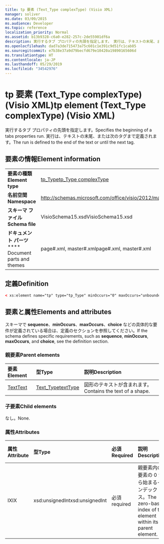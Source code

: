```yaml
---
title: tp 要素 (Text_Type complexType) (Visio XML)
manager: soliver
ms.date: 03/09/2015
ms.audience: Developer
ms.topic: reference
localization_priority: Normal
ms.assetid: b13b9328-c6a0-e282-257c-2de55901df6a
description: 実行するタブ プロパティの先頭を指定します。 実行は、テキストの末尾、または次のタグまで定義されます。
ms.openlocfilehash: dad7a3de715473a75c601c1e391c9d51fc1cab85
ms.sourcegitcommit: e7b38e37a9d79becfd679e10420a19890165606d
ms.translationtype: HT
ms.contentlocale: ja-JP
ms.lasthandoff: 05/29/2019
ms.locfileid: "34542976"
---
```

# <a name="tp-element-texttype-complextype-visio-xml"></a><span data-ttu-id="37fc4-104">tp 要素 (Text_Type complexType) (Visio XML)</span><span class="sxs-lookup"><span data-stu-id="37fc4-104">tp element (Text_Type complexType) (Visio XML)</span></span>

<span data-ttu-id="37fc4-105">実行するタブ プロパティの先頭を指定します。</span><span class="sxs-lookup"><span data-stu-id="37fc4-105">Specifies the beginning of a tabs properties run.</span></span> <span data-ttu-id="37fc4-106">実行は、テキストの末尾、または次のタグまで定義されます。</span><span class="sxs-lookup"><span data-stu-id="37fc4-106">The run is defined to the end of the text or until the next tag.</span></span>
  
## <a name="element-information"></a><span data-ttu-id="37fc4-107">要素の情報</span><span class="sxs-lookup"><span data-stu-id="37fc4-107">Element information</span></span>

|||
|:-----|:-----|
|<span data-ttu-id="37fc4-108">**要素の種類**</span><span class="sxs-lookup"><span data-stu-id="37fc4-108">**Element type**</span></span> <br/> |[<span data-ttu-id="37fc4-109">tp_Type</span><span class="sxs-lookup"><span data-stu-id="37fc4-109">tp_Type complexType</span></span>](tp_type-complextypevisio-xml.md) <br/> |
|<span data-ttu-id="37fc4-110">**名前空間**</span><span class="sxs-lookup"><span data-stu-id="37fc4-110">**Namespace**</span></span> <br/> |http://schemas.microsoft.com/office/visio/2012/main  <br/> |
|<span data-ttu-id="37fc4-111">**スキーマ ファイル**</span><span class="sxs-lookup"><span data-stu-id="37fc4-111">**Schema file**</span></span> <br/> |<span data-ttu-id="37fc4-112">VisioSchema15.xsd</span><span class="sxs-lookup"><span data-stu-id="37fc4-112">VisioSchema15.xsd</span></span>  <br/> |
|<span data-ttu-id="37fc4-113">**ドキュメント パーツ**</span><span class="sxs-lookup"><span data-stu-id="37fc4-113">\*\*\*\* Document parts and themes</span></span> <br/> |<span data-ttu-id="37fc4-114">page#.xml, master#.xml</span><span class="sxs-lookup"><span data-stu-id="37fc4-114">page#.xml, master#.xml</span></span>  <br/> |
   
## <a name="definition"></a><span data-ttu-id="37fc4-115">定義</span><span class="sxs-lookup"><span data-stu-id="37fc4-115">Definition</span></span>

```XML
< xs:element name="tp" type="tp_Type" minOccurs="0" maxOccurs="unbounded" ></xs:element >
```

## <a name="elements-and-attributes"></a><span data-ttu-id="37fc4-116">要素と属性</span><span class="sxs-lookup"><span data-stu-id="37fc4-116">Elements and attributes</span></span>

<span data-ttu-id="37fc4-117">スキーマで **sequence**、**minOccurs**、**maxOccurs**、**choice** などの具体的な要件が定義されている場合は、定義のセクションを参照してください。</span><span class="sxs-lookup"><span data-stu-id="37fc4-117">If the schema defines specific requirements, such as **sequence**, **minOccurs**,
    **maxOccurs**, and
    **choice**, see the definition section.</span></span> 
  
### <a name="parent-elements"></a><span data-ttu-id="37fc4-118">親要素</span><span class="sxs-lookup"><span data-stu-id="37fc4-118">Parent elements</span></span>

|<span data-ttu-id="37fc4-119">**要素**</span><span class="sxs-lookup"><span data-stu-id="37fc4-119">**Element**</span></span>|<span data-ttu-id="37fc4-120">**型**</span><span class="sxs-lookup"><span data-stu-id="37fc4-120">**Type**</span></span>|<span data-ttu-id="37fc4-121">**説明**</span><span class="sxs-lookup"><span data-stu-id="37fc4-121">**Description**</span></span>|
|:-----|:-----|:-----|
|[<span data-ttu-id="37fc4-122">Text</span><span class="sxs-lookup"><span data-stu-id="37fc4-122">Text</span></span>](text-element-shapesheet_type-complextypevisio-xml.md) <br/> |[<span data-ttu-id="37fc4-123">Text_Type</span><span class="sxs-lookup"><span data-stu-id="37fc4-123">textType</span></span>](text_type-complextypevisio-xml.md) <br/> |<span data-ttu-id="37fc4-124">図形のテキストが含まれます。</span><span class="sxs-lookup"><span data-stu-id="37fc4-124">Contains the text of a shape.</span></span>  <br/> |
   
### <a name="child-elements"></a><span data-ttu-id="37fc4-125">子要素</span><span class="sxs-lookup"><span data-stu-id="37fc4-125">Child elements</span></span>

<span data-ttu-id="37fc4-126">なし。</span><span class="sxs-lookup"><span data-stu-id="37fc4-126">None.</span></span>
  
### <a name="attributes"></a><span data-ttu-id="37fc4-127">属性</span><span class="sxs-lookup"><span data-stu-id="37fc4-127">Attributes</span></span>

|<span data-ttu-id="37fc4-128">**属性**</span><span class="sxs-lookup"><span data-stu-id="37fc4-128">**Attribute**</span></span>|<span data-ttu-id="37fc4-129">**型**</span><span class="sxs-lookup"><span data-stu-id="37fc4-129">**Type**</span></span>|<span data-ttu-id="37fc4-130">**必須**</span><span class="sxs-lookup"><span data-stu-id="37fc4-130">**Required**</span></span>|<span data-ttu-id="37fc4-131">**説明**</span><span class="sxs-lookup"><span data-stu-id="37fc4-131">**Description**</span></span>|<span data-ttu-id="37fc4-132">**可能な値**</span><span class="sxs-lookup"><span data-stu-id="37fc4-132">**Possible values**</span></span>|
|:-----|:-----|:-----|:-----|:-----|
|<span data-ttu-id="37fc4-133">IX</span><span class="sxs-lookup"><span data-stu-id="37fc4-133">IX</span></span>  <br/> |<span data-ttu-id="37fc4-134">xsd:unsignedInt</span><span class="sxs-lookup"><span data-stu-id="37fc4-134">xsd:unsignedInt</span></span>  <br/> |<span data-ttu-id="37fc4-135">必須</span><span class="sxs-lookup"><span data-stu-id="37fc4-135">required</span></span>  <br/> |<span data-ttu-id="37fc4-136">親要素内の要素の 0 から始まるインデックス。</span><span class="sxs-lookup"><span data-stu-id="37fc4-136">The zero-based index of the element within its parent element.</span></span>  <br/> |<span data-ttu-id="37fc4-137">xsd:unsignedInt 型の値。</span><span class="sxs-lookup"><span data-stu-id="37fc4-137">Values of the xsd:unsignedInt type.</span></span>  <br/> |
   


